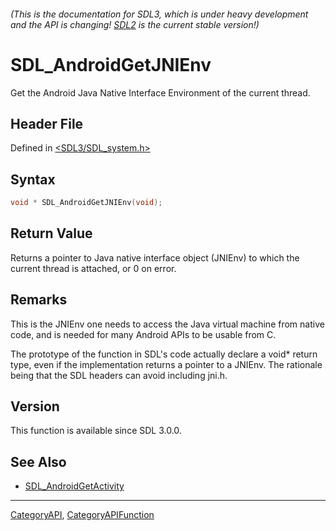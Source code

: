 ###### (This is the documentation for SDL3, which is under heavy development and the API is changing! [SDL2](https://wiki.libsdl.org/SDL2/) is the current stable version!)
# SDL_AndroidGetJNIEnv

Get the Android Java Native Interface Environment of the current thread.

## Header File

Defined in [<SDL3/SDL_system.h>](https://github.com/libsdl-org/SDL/blob/main/include/SDL3/SDL_system.h)

## Syntax

```c
void * SDL_AndroidGetJNIEnv(void);

```

## Return Value

Returns a pointer to Java native interface object (JNIEnv) to which the
current thread is attached, or 0 on error.

## Remarks

This is the JNIEnv one needs to access the Java virtual machine from native
code, and is needed for many Android APIs to be usable from C.

The prototype of the function in SDL's code actually declare a void* return
type, even if the implementation returns a pointer to a JNIEnv. The
rationale being that the SDL headers can avoid including jni.h.

## Version

This function is available since SDL 3.0.0.

## See Also

* [SDL_AndroidGetActivity](SDL_AndroidGetActivity)

----
[CategoryAPI](CategoryAPI), [CategoryAPIFunction](CategoryAPIFunction)


